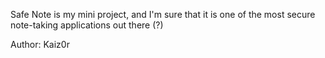Safe Note is my mini project, and I'm sure that it is one of the most secure note-taking applications out there (?)

Author: Kaiz0r
